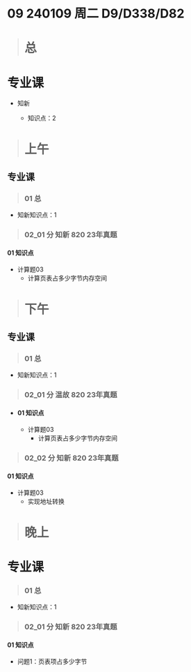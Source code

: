 # 09 240109 周二 D9/D338/D82



> # 总



# 专业课

* 知新

  * 知识点：2

  

> # 上午



## 专业课

> ### 01 总

* 知新知识点：1


> ### 02_01 分 知新 820 23年真题

#### 01 知识点

* 计算题03
  * 计算页表占多少字节内存空间




> # 下午



## 专业课



> ### 01 总

* 知新知识点：1


> ### 02_01 分 温故 820 23年真题

* #### 01 知识点

  * 计算题03
    * 计算页表占多少字节内存空间

> ### 02_02 分 知新 820 23年真题

#### 01 知识点

* 计算题03
  * 实现地址转换



> # 晚上



# 专业课



> ### 01 总

* 知新知识点：1


> ### 02_01 分 知新 820 23年真题

#### 01 知识点

* 问题1：页表项占多少字节

